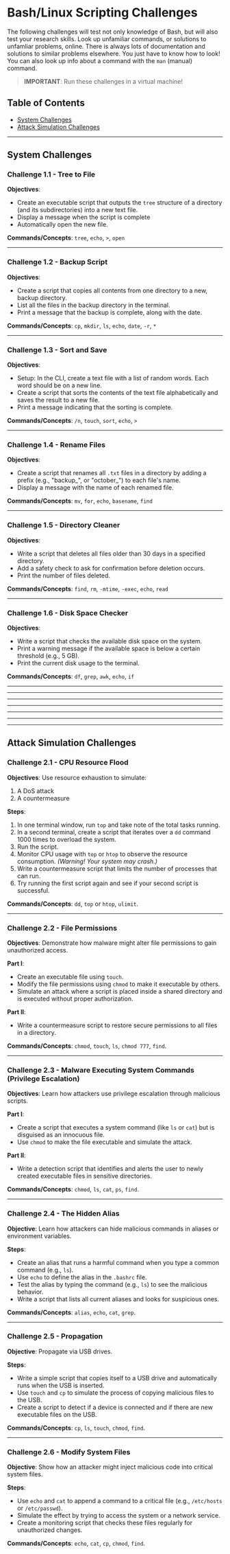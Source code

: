 # Bash/Linux Scripting Challenges 

The following challenges will test not only knowledge of Bash, but will also test your research skills. Look up unfamiliar commands, or solutions to unfamliar problems, online. There is always lots of documentation and solutions to similar problems elsewhere. You just have to know how to look! You can also look up info about a command with the `man` (manual) command. 

> **IMPORTANT**: Run these challenges in a virtual machine!

## Table of Contents
- [System Challenges](#System-Challenges)
- [Attack Simulation Challenges](#Attack-Simulation-Challenges)

---

## System Challenges 

### Challenge 1.1 - Tree to File

**Objectives**:  
- Create an executable script that outputs the `tree` structure of a directory (and its subdirectories) into a new text file. 
- Display a message when the script is complete
- Automatically open the new file.

**Commands/Concepts**: `tree`, `echo`, `>`, `open`

---

### Challenge 1.2 - Backup Script  

**Objectives**:  
- Create a script that copies all contents from one directory to a new, backup directory. 
- List all the files in the backup directory in the terminal. 
- Print a message that the backup is complete, along with the date.

**Commands/Concepts**: `cp`, `mkdir`, `ls`, `echo`, `date`, `-r`, `*`

---

### Challenge 1.3 - Sort and Save

**Objectives**:  
- Setup: In the CLI, create a text file with a list of random words. Each word should be on a new line. 
- Create a script that sorts the contents of the text file alphabetically and saves the result to a new file.
- Print a message indicating that the sorting is complete.

**Commands/Concepts**: `/n`, `touch`, `sort`, `echo`, `>`  

---

### Challenge 1.4 - Rename Files

**Objectives**:  
- Create a script that renames all `.txt` files in a directory by adding a prefix (e.g., "backup_", or "october_") to each file's name.
- Display a message with the name of each renamed file.

**Commands/Concepts**: `mv`, `for`, `echo`, `basename`, `find`

---

### Challenge 1.5 - Directory Cleaner

**Objectives**:  
- Write a script that deletes all files older than 30 days in a specified directory.
- Add a safety check to ask for confirmation before deletion occurs.
- Print the number of files deleted.

**Commands/Concepts**: `find`, `rm`, `-mtime`, `-exec`, `echo`, `read`

---

### Challenge 1.6 - Disk Space Checker

**Objectives**:  
- Write a script that checks the available disk space on the system.
- Print a warning message if the available space is below a certain threshold (e.g., 5 GB).
- Print the current disk usage to the terminal.

**Commands/Concepts**: `df`, `grep`, `awk`, `echo`, `if`

---
---
---
---
---
---
---

## Attack Simulation Challenges

### Challenge 2.1 - CPU Resource Flood

**Objectives**: Use resource exhaustion to simulate:
1. A DoS attack
2. A countermeasure

**Steps**:
1. In one terminal window, run `top` and take note of the total tasks running.
2. In a second terminal, create a script that iterates over a `dd` command 1000 times to overload the system.
3. Run the script.
4. Monitor CPU usage with `top` or `htop` to observe the resource consumption. *(Warning! Your system may crash.)*
5. Write a countermeasure script that limits the number of processes that can run.
6. Try running the first script again and see if your second script is successful. 

**Commands/Concepts**: `dd`, `top` or `htop`, `ulimit`.

---

### Challenge 2.2 - File Permissions

**Objectives**: Demonstrate how malware might alter file permissions to gain unauthorized access.

**Part I**:  
- Create an executable file using `touch`.
- Modify the file permissions using `chmod` to make it executable by others.
- Simulate an attack where a script is placed inside a shared directory and is executed without proper authorization.

**Part II**:  
- Write a countermeasure script to restore secure permissions to all files in a directory.

**Commands/Concepts**: `chmod`, `touch`, `ls`, `chmod 777`, `find`.

---

### Challenge 2.3 - Malware Executing System Commands (Privilege Escalation)

**Objectives**: Learn how attackers use privilege escalation through malicious scripts.

**Part I**:  
- Create a script that executes a system command (like `ls` or `cat`) but is disguised as an innocuous file.
- Use `chmod` to make the file executable and simulate the attack.

**Part II**:  
- Write a detection script that identifies and alerts the user to newly created executable files in sensitive directories.

**Commands/Concepts**: `chmod`, `ls`, `cat`, `ps`, `find`.

---

### Challenge 2.4 - The Hidden Alias

**Objective**: Learn how attackers can hide malicious commands in aliases or environment variables.

**Steps**:
- Create an alias that runs a harmful command when you type a common command (e.g., `ls`).
- Use `echo` to define the alias in the `.bashrc` file.
- Test the alias by typing the command (e.g., `ls`) to see the malicious behavior.
- Write a script that lists all current aliases and looks for suspicious ones.

**Commands/Concepts**: `alias`, `echo`, `cat`, `grep`.

---

### Challenge 2.5 - Propagation

**Objective**: Propagate via USB drives.

**Steps**:
- Write a simple script that copies itself to a USB drive and automatically runs when the USB is inserted.
- Use `touch` and `cp` to simulate the process of copying malicious files to the USB.
- Create a script to detect if a device is connected and if there are new executable files on the USB.

**Commands/Concepts**: `cp`, `ls`, `touch`, `chmod`, `find`.

---

### Challenge 2.6 - Modify System Files

**Objective**: Show how an attacker might inject malicious code into critical system files.

**Steps**:
- Use `echo` and `cat` to append a command to a critical file (e.g., `/etc/hosts` or `/etc/passwd`).
- Simulate the effect by trying to access the system or a network service.
- Create a monitoring script that checks these files regularly for unauthorized changes.

**Commands/Concepts**: `echo`, `cat`, `cp`, `chmod`, `find`.
